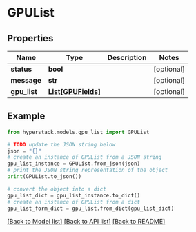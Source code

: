 # GPUList


## Properties

Name | Type | Description | Notes
------------ | ------------- | ------------- | -------------
**status** | **bool** |  | [optional] 
**message** | **str** |  | [optional] 
**gpu_list** | [**List[GPUFields]**](GPUFields.md) |  | [optional] 

## Example

```python
from hyperstack.models.gpu_list import GPUList

# TODO update the JSON string below
json = "{}"
# create an instance of GPUList from a JSON string
gpu_list_instance = GPUList.from_json(json)
# print the JSON string representation of the object
print(GPUList.to_json())

# convert the object into a dict
gpu_list_dict = gpu_list_instance.to_dict()
# create an instance of GPUList from a dict
gpu_list_form_dict = gpu_list.from_dict(gpu_list_dict)
```
[[Back to Model list]](../README.md#documentation-for-models) [[Back to API list]](../README.md#documentation-for-api-endpoints) [[Back to README]](../README.md)


